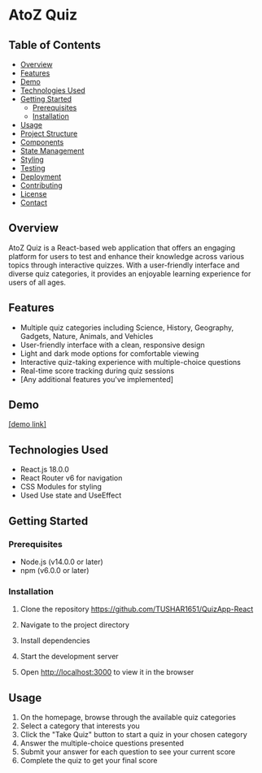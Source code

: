 # AtoZ Quiz

## Table of Contents
- [Overview](#overview)
- [Features](#features)
- [Demo](#demo)
- [Technologies Used](#technologies-used)
- [Getting Started](#getting-started)
  - [Prerequisites](#prerequisites)
  - [Installation](#installation)
- [Usage](#usage)
- [Project Structure](#project-structure)
- [Components](#components)
- [State Management](#state-management)
- [Styling](#styling)
- [Testing](#testing)
- [Deployment](#deployment)
- [Contributing](#contributing)
- [License](#license)
- [Contact](#contact)

## Overview

AtoZ Quiz is a React-based web application that offers an engaging platform for users to test and enhance their knowledge across various topics through interactive quizzes. With a user-friendly interface and diverse quiz categories, it provides an enjoyable learning experience for users of all ages.

## Features

- Multiple quiz categories including Science, History, Geography, Gadgets, Nature, Animals, and Vehicles
- User-friendly interface with a clean, responsive design
- Light and dark mode options for comfortable viewing
- Interactive quiz-taking experience with multiple-choice questions
- Real-time score tracking during quiz sessions
- [Any additional features you've implemented]

## Demo

[\[demo link\]](https://drive.google.com/drive/my-drive)

## Technologies Used

- React.js 18.0.0
- React Router v6 for navigation
- CSS Modules for styling
- Used Use state and UseEffect

## Getting Started

### Prerequisites

- Node.js (v14.0.0 or later)
- npm (v6.0.0 or later)

### Installation

1. Clone the repository
https://github.com/TUSHAR1651/QuizApp-React

2. Navigate to the project directory

3. Install dependencies

4. Start the development server

5. Open [http://localhost:3000](http://localhost:3000) to view it in the browser

## Usage

1. On the homepage, browse through the available quiz categories
2. Select a category that interests you
3. Click the "Take Quiz" button to start a quiz in your chosen category
4. Answer the multiple-choice questions presented
5. Submit your answer for each question to see your current score
6. Complete the quiz to get your final score

